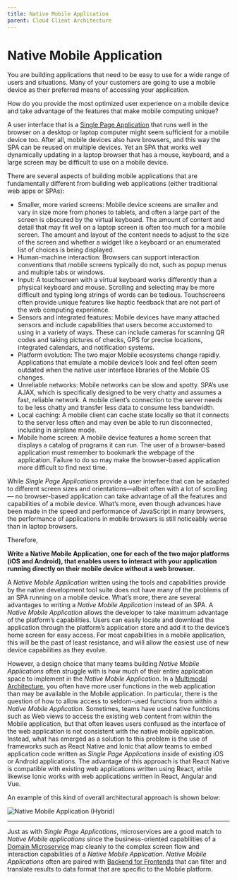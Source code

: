 ```yaml
---
title: Native Mobile Application
parent: Cloud Client Architecture
---
```

Native Mobile Application
===

You are building applications that need to be easy to use for a wide range of users and situations. Many of your customers are going to use a mobile device as their preferred means of accessing your application.

How do you provide the most optimized user experience on a mobile device and take advantage of the features that make mobile computing unique?

A user interface that is a [Single Page Application](Single-Page-Application.md) that runs well in the browser on a desktop or laptop computer might seem sufficient for a mobile device too. After all, mobile devices also have browsers, and this way the SPA can be reused on multiple devices. Yet an SPA that works well dynamically updating in a laptop browser that has a mouse, keyboard, and a large screen may be difficult to use on a mobile device.

There are several aspects of building mobile applications that are fundamentally different from building web applications (either traditional web apps or SPAs):

-	Smaller, more varied screens: Mobile device screens are smaller and vary in size more from phones to tablets, and often a large part of the screen is obscured by the virtual keyboard. The amount of content and detail that may fit well on a laptop screen is often too much for a mobile screen. The amount and layout of the content needs to adjust to the size of the screen and whether a widget like a keyboard or an enumerated list of choices is being displayed.
-	Human-machine interaction: Browsers can support interaction conventions that mobile screens typically do not, such as popup menus and multiple tabs or windows.
-	Input: A touchscreen with a virtual keyboard works differently than a physical keyboard and mouse. Scrolling and selecting may be more difficult and typing long strings of words can be tedious. Touchscreens often provide unique features like haptic feedback that are not part of the web computing experience.
-	Sensors and integrated features: Mobile devices have many attached sensors and include capabilities that users become accustomed to using in a variety of ways. These can include cameras for scanning QR codes and taking pictures of checks, GPS for precise locations, integrated calendars, and notification systems.
-	Platform evolution: The two major Mobile ecosystems change rapidly. Applications that emulate a mobile device’s look and feel often seem outdated when the native user interface libraries of the Mobile OS changes.  
-	Unreliable networks: Mobile networks can be slow and spotty. SPA’s use AJAX, which is specifically designed to be very chatty and assumes a fast, reliable network. A mobile client’s connection to the server needs to be less chatty and transfer less data to consume less bandwidth.
-	Local caching: A mobile client can cache state locally so that it connects to the server less often and may even be able to run disconnected, including in airplane mode.
-	Mobile home screen: A mobile device features a home screen that displays a catalog of programs it can run. The user of a browser-based application must remember to bookmark the webpage of the application. Failure to do so may make the browser-based application more difficult to find next time.

While *Single Page Applications* provide a user interface that can be adapted to different screen sizes and orientations—albeit often with a lot of scrolling— no browser-based application can take advantage of all the features and capabilities of a mobile device. What’s more, even though advances have been made in the speed and performance of JavaScript in many browsers, the performance of applications in mobile browsers is still noticeably worse than in laptop browsers.

Therefore,

**Write a Native Mobile Application, one for each of the two major platforms (iOS and Android), that enables users to interact with your application running directly on their mobile device without a web browser.**

A *Native Mobile Application* written using the tools and capabilities provide by the native development tool suite does not have many of the problems of an SPA running on a mobile device.  What’s more, there are several advantages to writing a *Native Mobile Application* instead of an SPA. A *Native Mobile Application* allows the developer to take maximum advantage of the platform’s capabilities. Users can easily locate and download the application through the platform’s application store and add it to the device’s home screen for easy access.  For most capabilities in a mobile application, this will be the past of least resistance, and will allow the easiest use of new device capabilities as they evolve.

However, a design choice that many teams building *Native Mobile Applications* often struggle with is how much of their entire application space to implement in the *Native Mobile Application*.  In a [Multimodal Architecture](Multimodal-Architecure.md), you often have more user functions in the web application than may be available in the Mobile application.  In particular, there is the question of how to allow access to seldom-used functions from within a *Native Mobile Application*. Sometimes, teams have used native functions such as Web views  to access the existing web content from within the Mobile application, but that often leaves users confused as the interface of the web application is not consistent with the native mobile application.  Instead, what has emerged as a solution to this problem is the use of frameworks such as React Native  and Ionic  that allow teams to embed application code written as *Single Page Applications* inside of existing iOS or Android applications.  The advantage of this approach is that React Native is compatible with existing web applications written using React, while likewise Ionic works with web applications written in React, Angular and Vue.  

An example of this kind of overall architectural approach is shown below:
 
![Native Mobile Application (Hybrid)](../assets/NativeMobileApplication.png) 

* * *

Just as with *Single Page Applications*, microservices are a good match to *Native Mobile applications* since the business-oriented capabilities of a [Domain Microservice](../Microservices/Business-Microservice.md) map cleanly to the complex screen flow and interaction capabilities of a *Native Mobile Application*. *Native Mobile Applications* often are paired with [Backend for Frontends](../Microservices/Backend-For-Frontend.md) that can filter and translate results to data format that are specific to the Mobile platform.
